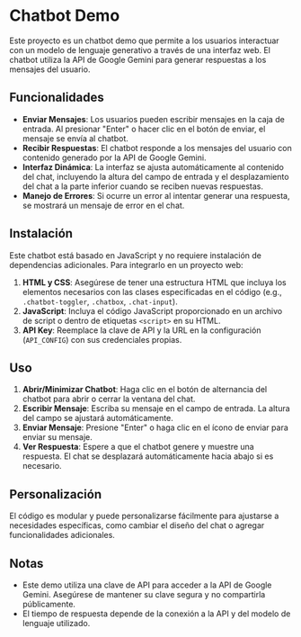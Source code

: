 # Chatbot Demo

Este proyecto es un chatbot demo que permite a los usuarios interactuar con un modelo de lenguaje generativo a través de una interfaz web. El chatbot utiliza la API de Google Gemini para generar respuestas a los mensajes del usuario.

## Funcionalidades

- **Enviar Mensajes**: Los usuarios pueden escribir mensajes en la caja de entrada. Al presionar "Enter" o hacer clic en el botón de enviar, el mensaje se envía al chatbot.
- **Recibir Respuestas**: El chatbot responde a los mensajes del usuario con contenido generado por la API de Google Gemini.
- **Interfaz Dinámica**: La interfaz se ajusta automáticamente al contenido del chat, incluyendo la altura del campo de entrada y el desplazamiento del chat a la parte inferior cuando se reciben nuevas respuestas.
- **Manejo de Errores**: Si ocurre un error al intentar generar una respuesta, se mostrará un mensaje de error en el chat.

## Instalación

Este chatbot está basado en JavaScript y no requiere instalación de dependencias adicionales. Para integrarlo en un proyecto web:

1. **HTML y CSS**: Asegúrese de tener una estructura HTML que incluya los elementos necesarios con las clases especificadas en el código (e.g., `.chatbot-toggler`, `.chatbox`, `.chat-input`).
2. **JavaScript**: Incluya el código JavaScript proporcionado en un archivo de script o dentro de etiquetas `<script>` en su HTML.
3. **API Key**: Reemplace la clave de API y la URL en la configuración (`API_CONFIG`) con sus credenciales propias.

## Uso

1. **Abrir/Minimizar Chatbot**: Haga clic en el botón de alternancia del chatbot para abrir o cerrar la ventana del chat.
2. **Escribir Mensaje**: Escriba su mensaje en el campo de entrada. La altura del campo se ajustará automáticamente.
3. **Enviar Mensaje**: Presione "Enter" o haga clic en el ícono de enviar para enviar su mensaje.
4. **Ver Respuesta**: Espere a que el chatbot genere y muestre una respuesta. El chat se desplazará automáticamente hacia abajo si es necesario.

## Personalización

El código es modular y puede personalizarse fácilmente para ajustarse a necesidades específicas, como cambiar el diseño del chat o agregar funcionalidades adicionales.

## Notas

- Este demo utiliza una clave de API para acceder a la API de Google Gemini. Asegúrese de mantener su clave segura y no compartirla públicamente.
- El tiempo de respuesta depende de la conexión a la API y del modelo de lenguaje utilizado.

